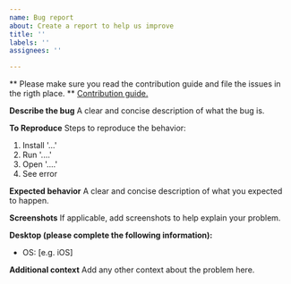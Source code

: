 ```yaml
---
name: Bug report
about: Create a report to help us improve
title: ''
labels: ''
assignees: ''

---
```


** Please make sure you read the contribution guide and file the issues in the rigth place. **
[Contribution guide.](https://google.github.io/adk-docs/contributing-guide/)

**Describe the bug**
A clear and concise description of what the bug is.

**To Reproduce**
Steps to reproduce the behavior:
1. Install '...'
2. Run '....'
3. Open '....'
4. See error

**Expected behavior**
A clear and concise description of what you expected to happen.

**Screenshots**
If applicable, add screenshots to help explain your problem.

**Desktop (please complete the following information):**
 - OS: [e.g. iOS]

**Additional context**
Add any other context about the problem here.
